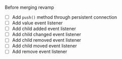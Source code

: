 Before merging revamp

 - [ ] Add `push()` method through persistent connection
 - [ ] Add value event listener
 - [ ] Add child added event listener
 - [ ] Add child changed event listener
 - [ ] Add child removed event listener
 - [ ] Add child moved event listener
 - [ ] Add remove event listener
